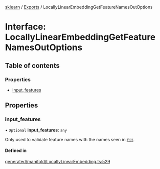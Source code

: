 [sklearn](../readme.md) / [Exports](../modules.md) / LocallyLinearEmbeddingGetFeatureNamesOutOptions

# Interface: LocallyLinearEmbeddingGetFeatureNamesOutOptions

## Table of contents

### Properties

- [input\_features](LocallyLinearEmbeddingGetFeatureNamesOutOptions.md#input_features)

## Properties

### input\_features

• `Optional` **input\_features**: `any`

Only used to validate feature names with the names seen in [`fit`](#sklearn.manifold.LocallyLinearEmbedding.fit "sklearn.manifold.LocallyLinearEmbedding.fit").

#### Defined in

[generated/manifold/LocallyLinearEmbedding.ts:529](https://github.com/transitive-bullshit/scikit-learn-ts/blob/367336a/packages/sklearn/src/generated/manifold/LocallyLinearEmbedding.ts#L529)
